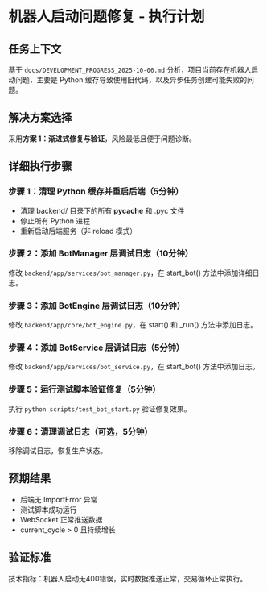 # 机器人启动问题修复 - 执行计划

## 任务上下文
基于 `docs/DEVELOPMENT_PROGRESS_2025-10-06.md` 分析，项目当前存在机器人启动问题，主要是 Python 缓存导致使用旧代码，以及异步任务创建可能失败的问题。

## 解决方案选择
采用**方案 1：渐进式修复与验证**，风险最低且便于问题诊断。

## 详细执行步骤

### 步骤 1：清理 Python 缓存并重启后端（5分钟）
- 清理 backend/ 目录下的所有 __pycache__ 和 .pyc 文件
- 停止所有 Python 进程
- 重新启动后端服务（非 reload 模式）

### 步骤 2：添加 BotManager 层调试日志（10分钟）
修改 `backend/app/services/bot_manager.py`，在 start_bot() 方法中添加详细日志。

### 步骤 3：添加 BotEngine 层调试日志（10分钟）
修改 `backend/app/core/bot_engine.py`，在 start() 和 _run() 方法中添加日志。

### 步骤 4：添加 BotService 层调试日志（5分钟）
修改 `backend/app/services/bot_service.py`，在 start_bot() 方法中添加日志。

### 步骤 5：运行测试脚本验证修复（5分钟）
执行 `python scripts/test_bot_start.py` 验证修复效果。

### 步骤 6：清理调试日志（可选，5分钟）
移除调试日志，恢复生产状态。

## 预期结果
- 后端无 ImportError 异常
- 测试脚本成功运行
- WebSocket 正常推送数据
- current_cycle > 0 且持续增长

## 验证标准
技术指标：机器人启动无400错误，实时数据推送正常，交易循环正常执行。
